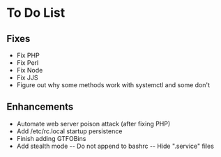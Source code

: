 # To Do List

## Fixes

- Fix PHP
- Fix Perl
- Fix Node
- Fix JJS
- Figure out why some methods work with systemctl and some don't

## Enhancements

- Automate web server poison attack (after fixing PHP)
- Add /etc/rc.local startup persistence
- Finish adding GTFOBins
- Add stealth mode
-- Do not append to bashrc
-- Hide ".service" files
